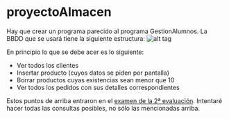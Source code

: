 # proyectoAlmacen

Hay que crear un programa parecido al programa GestionAlumnos.
La BBDD que se usará tiene la siguiente estructura:
![alt tag](http://savandy.com/cosas/img/bbddAlmacen.png)

En principio lo que se debe acer es lo siguiente:
* Ver todos los clientes
* Insertar producto (cuyos datos se piden por pantalla) 
* Borrar productos cuyas existencias sean menor que 10
* Ver todos los pedidos con sus detalles correspondientes

Estos puntos de arriba entraron en el [examen de la 2ª evaluación](https://github.com/savANDY/ExamenAlmacen).
Intentaré hacer todas las consultas posibles, no sólo las mencionadas arriba.
